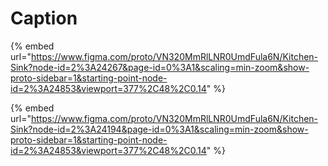 # Caption



{% embed url="https://www.figma.com/proto/VN320MmRlLNR0UmdFula6N/Kitchen-Sink?node-id=2%3A24267&page-id=0%3A1&scaling=min-zoom&show-proto-sidebar=1&starting-point-node-id=2%3A24853&viewport=377%2C48%2C0.14" %}

{% embed url="https://www.figma.com/proto/VN320MmRlLNR0UmdFula6N/Kitchen-Sink?node-id=2%3A24194&page-id=0%3A1&scaling=min-zoom&show-proto-sidebar=1&starting-point-node-id=2%3A24853&viewport=377%2C48%2C0.14" %}

